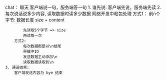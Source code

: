 chat： 聊天
    客户端说一句，服务端答一句
    1. 谁先说: 客户端先说，服务端先读
    2. 每次说话说多少内容, 读取数据时读多少数据
        网络开发中粘包处理
        方式1：
            前n个字节: 数据长度
            size + content

            先读取5个字节 => size
            再读取一次
        方式2:
            每次数据都是以\n结尾
            带缓冲IO
            发送数据主动添加\n
            读取数据读取到\n
    3. 通话结束:
        客户端发送内容为 bye 结束